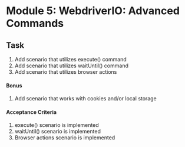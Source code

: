 # Module 5: WebdriverIO: Advanced Commands

## Task

1. Add scenario that utilizes execute() command
1. Add scenario that utilizes waitUntil() command
1. Add scenario that utilizes browser actions

#### Bonus

1. Add scenario that works with cookies and/or local storage

#### Acceptance Criteria

1. execute() scenario is implemented
1. waitUntil() scenario is implemented
1. Browser actions scenario is implemented
